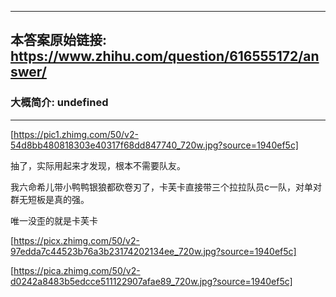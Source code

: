 ----------------------------------------
## 本答案原始链接: https://www.zhihu.com/question/616555172/answer/
### 大概简介: undefined
----------------------------------------


[https://pic1.zhimg.com/50/v2-54d8bb480818303e40317f68dd847740_720w.jpg?source=1940ef5c]

抽了，实际用起来才发现，根本不需要队友。

我六命希儿带小鸭鸭银狼都砍卷刃了，卡芙卡直接带三个拉拉队员c一队，对单对群无短板是真的强。

唯一没歪的就是卡芙卡

[https://picx.zhimg.com/50/v2-97edda7c44523b76a3b23174202134ee_720w.jpg?source=1940ef5c]




[https://pica.zhimg.com/50/v2-d0242a8483b5edcce511122907afae89_720w.jpg?source=1940ef5c]

